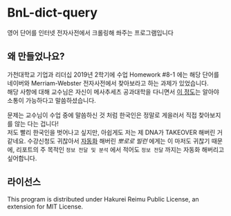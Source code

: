# BnL-dict-query
영어 단어를 인터넷 전자사전에서 크롤링해 쏴주는 프로그램입니다

## 왜 만들었나요?
가천대학교 기업과 리더십 2019년 2학기에 수업 Homework #8-1 에는 해당 단어를 네이버와 Merriam-Webster 전자사전에서 찾아보라고 하는 과제가 있었습니다.  
해당 사항에 대해 교수님은 자신이 메사추세츠 공과대학을 다니면서 [이 정도](query/query.json)는 알아야 소통이 가능하다고 말씀하셨습니다.  
  
문제는 교수님이 수업 중에 말씀하신 것 처럼 한국인은 정말로 게을러서 직접 찾아보지를 않는 다는 겁니다!  
저도 빨리 한국인을 벗어나고 싶지만, 아쉽게도 저는 제 DNA가 TAKEOVER 해버린 거 같네요. 수강신청도 귀찮아서 [자동화](https://github.com/Alex4386/gachon-autoregister-course) 해버린 *뽀로로 빌런* 에게는 이 마저도 귀찮기 때문에, 리포트의 주 목적인 `정보 전달 및 분석` 에서 적어도 `정보 전달` 까지는 자동화 해버리고 싶어합니다.  

## 라이선스
This program is distributed under Hakurei Reimu Public License, an extension for MIT License.
